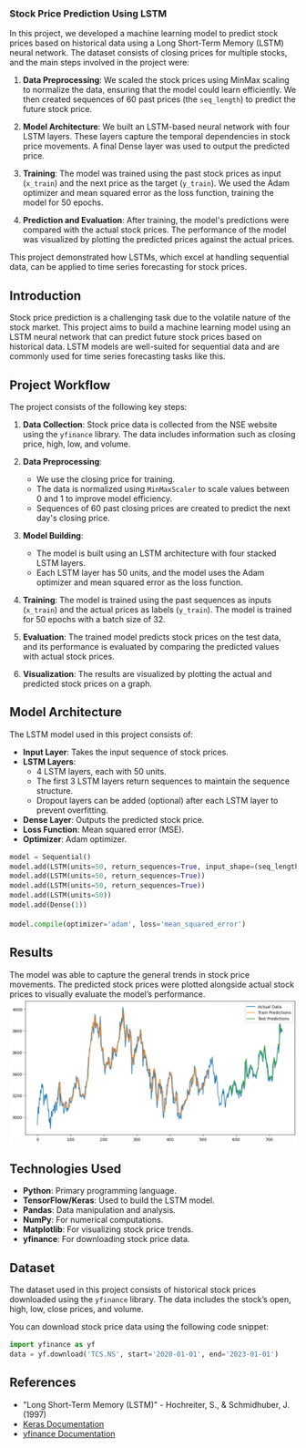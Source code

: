 ### Stock Price Prediction Using LSTM

In this project, we developed a machine learning model to predict stock prices based on historical data using a Long Short-Term Memory (LSTM) neural network. The dataset consists of closing prices for multiple stocks, and the main steps involved in the project were:

1. **Data Preprocessing**: We scaled the stock prices using MinMax scaling to normalize the data, ensuring that the model could learn efficiently. We then created sequences of 60 past prices (the `seq_length`) to predict the future stock price.

2. **Model Architecture**: We built an LSTM-based neural network with four LSTM layers. These layers capture the temporal dependencies in stock price movements. A final Dense layer was used to output the predicted price.

3. **Training**: The model was trained using the past stock prices as input (`x_train`) and the next price as the target (`y_train`). We used the Adam optimizer and mean squared error as the loss function, training the model for 50 epochs.

4. **Prediction and Evaluation**: After training, the model's predictions were compared with the actual stock prices. The performance of the model was visualized by plotting the predicted prices against the actual prices.

This project demonstrated how LSTMs, which excel at handling sequential data, can be applied to time series forecasting for stock prices.

## Introduction

Stock price prediction is a challenging task due to the volatile nature of the stock market. This project aims to build a machine learning model using an LSTM neural network that can predict future stock prices based on historical data. LSTM models are well-suited for sequential data and are commonly used for time series forecasting tasks like this.

## Project Workflow

The project consists of the following key steps:

1. **Data Collection**: Stock price data is collected from the NSE website using the `yfinance` library. The data includes information such as closing price, high, low, and volume.
   
2. **Data Preprocessing**: 
    - We use the closing price for training.
    - The data is normalized using `MinMaxScaler` to scale values between 0 and 1 to improve model efficiency.
    - Sequences of 60 past closing prices are created to predict the next day's closing price.
    
3. **Model Building**:
    - The model is built using an LSTM architecture with four stacked LSTM layers.
    - Each LSTM layer has 50 units, and the model uses the Adam optimizer and mean squared error as the loss function.

4. **Training**: The model is trained using the past sequences as inputs (`x_train`) and the actual prices as labels (`y_train`). The model is trained for 50 epochs with a batch size of 32.

5. **Evaluation**: The trained model predicts stock prices on the test data, and its performance is evaluated by comparing the predicted values with actual stock prices.

6. **Visualization**: The results are visualized by plotting the actual and predicted stock prices on a graph.

## Model Architecture

The LSTM model used in this project consists of:

- **Input Layer**: Takes the input sequence of stock prices.
- **LSTM Layers**: 
    - 4 LSTM layers, each with 50 units.
    - The first 3 LSTM layers return sequences to maintain the sequence structure.
    - Dropout layers can be added (optional) after each LSTM layer to prevent overfitting.
- **Dense Layer**: Outputs the predicted stock price.
- **Loss Function**: Mean squared error (MSE).
- **Optimizer**: Adam optimizer.

```python
model = Sequential()
model.add(LSTM(units=50, return_sequences=True, input_shape=(seq_length, 1)))
model.add(LSTM(units=50, return_sequences=True))
model.add(LSTM(units=50, return_sequences=True))
model.add(LSTM(units=50))
model.add(Dense(1))

model.compile(optimizer='adam', loss='mean_squared_error')
```

## Results


The model was able to capture the general trends in stock price movements. The predicted stock prices were plotted alongside actual stock prices to visually evaluate the model’s performance.
![Stock Price Prediction](prediction_graph.png)


## Technologies Used

- **Python**: Primary programming language.
- **TensorFlow/Keras**: Used to build the LSTM model.
- **Pandas**: Data manipulation and analysis.
- **NumPy**: For numerical computations.
- **Matplotlib**: For visualizing stock price trends.
- **yfinance**: For downloading stock price data.

## Dataset

The dataset used in this project consists of historical stock prices downloaded using the `yfinance` library. The data includes the stock’s open, high, low, close prices, and volume.

You can download stock price data using the following code snippet:

```python
import yfinance as yf
data = yf.download('TCS.NS', start='2020-01-01', end='2023-01-01')
```

## References

- "Long Short-Term Memory (LSTM)" - Hochreiter, S., & Schmidhuber, J. (1997)
- [Keras Documentation](https://keras.io/)
- [yfinance Documentation](https://pypi.org/project/yfinance/)

